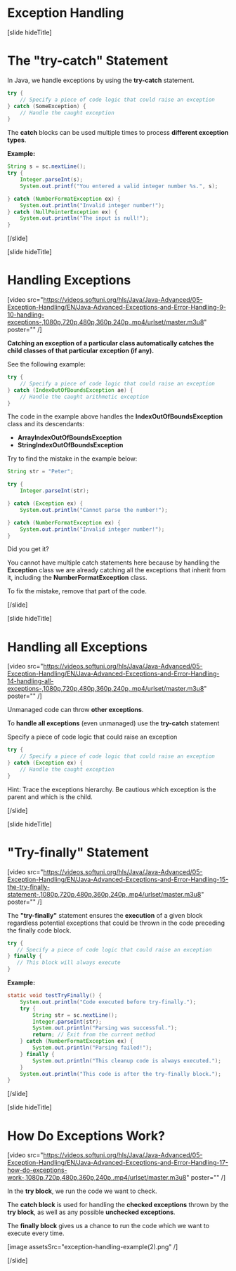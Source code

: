 # Exception Handling

[slide hideTitle]

# The "try-catch" Statement

In Java, we handle exceptions by using the **try-catch** statement.

```java 
try {
    // Specify a piece of code logic that could raise an exception 
} catch (SomeException) {
    // Handle the caught exception
}
```
The **catch** blocks can be used multiple times to process **different exception types**.

**Example:**

```java 
String s = sc.nextLine();
try {
    Integer.parseInt(s);
    System.out.printf("You entered a valid integer number %s.", s);

} catch (NumberFormatException ex) {
    System.out.println("Invalid integer number!");
} catch (NullPointerException ex) {
    System.out.println("The input is null!");
} 
```

[/slide]

[slide hideTitle]

# Handling Exceptions

[video src="https://videos.softuni.org/hls/Java/Java-Advanced/05-Exception-Handling/EN/Java-Advanced-Exceptions-and-Error-Handling-9-10-handling-exceptions-,1080p,720p,480p,360p,240p,.mp4/urlset/master.m3u8" poster="" /]

**Catching an exception of a particular class automatically catches the child classes of that particular exception (if any).**

See the following example:

```java 
try {
    // Specify a piece of code logic that could raise an exception 
} catch (IndexOutOfBoundsException ae) {
    // Handle the caught arithmetic exception
}
```
The code in the example above handles the **IndexOutOfBoundsException** class and its descendants: 
- **ArrayIndexOutOfBoundsException**
- **StringIndexOutOfBoundsException**

Try to find the mistake in the example below:

```java live
String str = "Peter";

try {
    Integer.parseInt(str);

} catch (Exception ex) {
    System.out.println("Cannot parse the number!");

} catch (NumberFormatException ex) {
    System.out.println("Invalid integer number!");
}
```

Did you get it? 

You cannot have multiple catch statements here because by handling the **Exception** class we are already catching all the exceptions that inherit from it, including the **NumberFormatException** class. 

To fix the mistake, remove that part of the code.

[/slide]

[slide hideTitle]

# Handling all Exceptions

[video src="https://videos.softuni.org/hls/Java/Java-Advanced/05-Exception-Handling/EN/Java-Advanced-Exceptions-and-Error-Handling-14-handling-all-exceptions-,1080p,720p,480p,360p,240p,.mp4/urlset/master.m3u8" poster="" /]

Unmanaged code can throw **other exceptions**.

To **handle all exceptions** (even unmanaged) use the **try-catch** statement

Specify a piece of code logic that could raise an exception 

```java
try {
    // Specify a piece of code logic that could raise an exception 
} catch (Exception ex) {
    // Handle the caught exception
}
``` 

Hint: Trace the exceptions hierarchy. Be cautious which exception is the parent and which is the child.

[/slide]

[slide hideTitle]

# "Try-finally" Statement

[video src="https://videos.softuni.org/hls/Java/Java-Advanced/05-Exception-Handling/EN/Java-Advanced-Exceptions-and-Error-Handling-15-the-try-finally-statement-,1080p,720p,480p,360p,240p,.mp4/urlset/master.m3u8" poster="" /]

The **"try-finally"** statement ensures the **execution** of a given block regardless potential exceptions that could be thrown in the code preceding the finally code block.


```java 
try {
   // Specify a piece of code logic that could raise an exception 
} finally {
   // This block will always execute
}
```

**Example:**

```java 
static void testTryFinally() {
    System.out.println("Code executed before try-finally.");
    try {
        String str = sc.nextLine();
        Integer.parseInt(str);
        System.out.println("Parsing was successful.");
        return; // Exit from the current method
    } catch (NumberFormatException ex) {
        System.out.println("Parsing failed!");
    } finally {
        System.out.println("This cleanup code is always executed.");
    }
    System.out.println("This code is after the try-finally block.");
}
```

[/slide]

[slide hideTitle]

# How Do Exceptions Work?

[video src="https://videos.softuni.org/hls/Java/Java-Advanced/05-Exception-Handling/EN/Java-Advanced-Exceptions-and-Error-Handling-17-how-do-exceptions-work-,1080p,720p,480p,360p,240p,.mp4/urlset/master.m3u8" poster="" /]

In the **try block**, we run the code we want to check.

The **catch block** is used for handling the **checked exceptions** thrown by the **try block**, as well as any possible **unchecked exceptions**.

The **finally block** gives us a chance to run the code which we want to execute every time.

[image assetsSrc="exception-handling-example(2).png" /]

[/slide]
